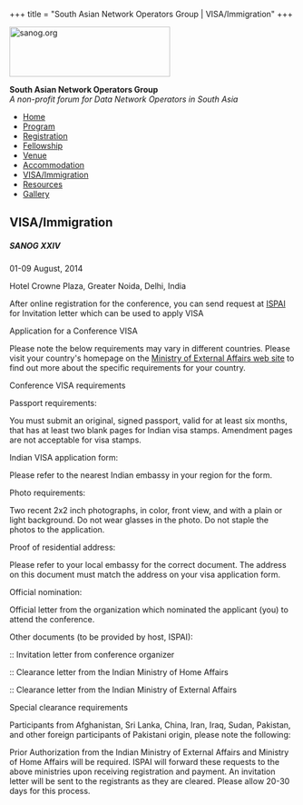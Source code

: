 +++
title = "South Asian Network Operators Group | VISA/Immigration"
+++

[<img src="../images/logo.jpg" width="283" height="88" alt="sanog.org" />](../index.html)

**South Asian Network Operators Group**  
*A non-profit forum for Data Network Operators in South Asia*

-   [Home](index.html)
-   [Program](program.html)
-   [Registration](reg.html)
-   [Fellowship](fellowship.html)
-   [Venue](venue.html)
-   [Accommodation](accomo.html)
-   [VISA/Immigration](visa.html)
-   [Resources](downloads.html)
-   [Gallery](https://www.sanog.org/sanog24/contact.html)

VISA/Immigration
----------------

##### SANOG XXIV

01-09 August, 2014

Hotel Crowne Plaza, Greater Noida, Delhi, India

  
  
  
  
  
  
  
  
  
  
  
  
  
  
  
  
  
  
  
  
  
  
  
  
  
  
  
  

After online registration for the conference, you can send request at
[ISPAI](mailto:registration2014@ispai.in) for Invitation letter which
can be used to apply VISA

  

Application for a Conference VISA

Please note the below requirements may vary in different countries.
Please visit your country's homepage on the [Ministry of External
Affairs web site](http://www.mea.gov.in) to find out more about the
specific requirements for your country.

  

Conference VISA requirements

  

Passport requirements:

You must submit an original, signed passport, valid for at least six
months, that has at least two blank pages for Indian visa stamps.
Amendment pages are not acceptable for visa stamps.

  

Indian VISA application form:

Please refer to the nearest Indian embassy in your region for the form.

  

Photo requirements:

Two recent 2x2 inch photographs, in color, front view, and with a plain
or light background. Do not wear glasses in the photo. Do not staple the
photos to the application.

  

Proof of residential address:

Please refer to your local embassy for the correct document. The address
on this document must match the address on your visa application form.

  

Official nomination:

Official letter from the organization which nominated the applicant
(you) to attend the conference.

  

Other documents (to be provided by host, ISPAI):

:: Invitation letter from conference organizer

:: Clearance letter from the Indian Ministry of Home Affairs

:: Clearance letter from the Indian Ministry of External Affairs

  

Special clearance requirements

Participants from Afghanistan, Sri Lanka, China, Iran, Iraq, Sudan,
Pakistan, and other foreign participants of Pakistani origin, please
note the following:

Prior Authorization from the Indian Ministry of External Affairs and
Ministry of Home Affairs will be required. ISPAI will forward these
requests to the above ministries upon receiving registration and
payment. An invitation letter will be sent to the registrants as they
are cleared. Please allow 20-30 days for this process.

 
